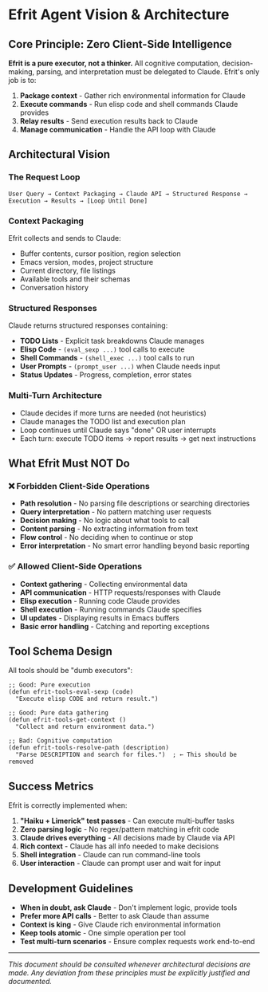 # Efrit Agent Vision & Architecture

## Core Principle: Zero Client-Side Intelligence

**Efrit is a pure executor, not a thinker.** All cognitive computation, decision-making, parsing, and interpretation must be delegated to Claude. Efrit's only job is to:

1. **Package context** - Gather rich environmental information for Claude
2. **Execute commands** - Run elisp code and shell commands Claude provides  
3. **Relay results** - Send execution results back to Claude
4. **Manage communication** - Handle the API loop with Claude

## Architectural Vision

### The Request Loop
```
User Query → Context Packaging → Claude API → Structured Response → Execution → Results → [Loop Until Done]
```

### Context Packaging
Efrit collects and sends to Claude:
- Buffer contents, cursor position, region selection
- Emacs version, modes, project structure  
- Current directory, file listings
- Available tools and their schemas
- Conversation history

### Structured Responses
Claude returns structured responses containing:
- **TODO Lists** - Explicit task breakdowns Claude manages
- **Elisp Code** - `(eval_sexp ...)` tool calls to execute
- **Shell Commands** - `(shell_exec ...)` tool calls to run
- **User Prompts** - `(prompt_user ...)` when Claude needs input
- **Status Updates** - Progress, completion, error states

### Multi-Turn Architecture
- Claude decides if more turns are needed (not heuristics)
- Claude manages the TODO list and execution plan
- Loop continues until Claude says "done" OR user interrupts
- Each turn: execute TODO items → report results → get next instructions

## What Efrit Must NOT Do

### ❌ Forbidden Client-Side Operations
- **Path resolution** - No parsing file descriptions or searching directories
- **Query interpretation** - No pattern matching user requests  
- **Decision making** - No logic about what tools to call
- **Content parsing** - No extracting information from text
- **Flow control** - No deciding when to continue or stop
- **Error interpretation** - No smart error handling beyond basic reporting

### ✅ Allowed Client-Side Operations  
- **Context gathering** - Collecting environmental data
- **API communication** - HTTP requests/responses with Claude
- **Elisp execution** - Running code Claude provides
- **Shell execution** - Running commands Claude specifies
- **UI updates** - Displaying results in Emacs buffers
- **Basic error handling** - Catching and reporting exceptions

## Tool Schema Design

All tools should be "dumb executors":

```elisp
;; Good: Pure execution
(defun efrit-tools-eval-sexp (code) 
  "Execute elisp CODE and return result.")

;; Good: Pure data gathering  
(defun efrit-tools-get-context ()
  "Collect and return environment data.")

;; Bad: Cognitive computation
(defun efrit-tools-resolve-path (description)
  "Parse DESCRIPTION and search for files.")  ; ← This should be removed
```

## Success Metrics

Efrit is correctly implemented when:

1. **"Haiku + Limerick" test passes** - Can execute multi-buffer tasks
2. **Zero parsing logic** - No regex/pattern matching in efrit code
3. **Claude drives everything** - All decisions made by Claude via API
4. **Rich context** - Claude has all info needed to make decisions
5. **Shell integration** - Claude can run command-line tools
6. **User interaction** - Claude can prompt user and wait for input

## Development Guidelines

- **When in doubt, ask Claude** - Don't implement logic, provide tools
- **Prefer more API calls** - Better to ask Claude than assume
- **Context is king** - Give Claude rich environmental information
- **Keep tools atomic** - One simple operation per tool
- **Test multi-turn scenarios** - Ensure complex requests work end-to-end

---

*This document should be consulted whenever architectural decisions are made. Any deviation from these principles must be explicitly justified and documented.*
